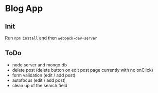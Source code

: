 # Blog App

## Init

Run `npm install` and then `webpack-dev-server`

## ToDo
- node server and mongo db
- delete post (delete button on edit post page currently with no onClick)
- form validation (edit / add post)
- autofocus (edit / add post)
- clean up of the search field

